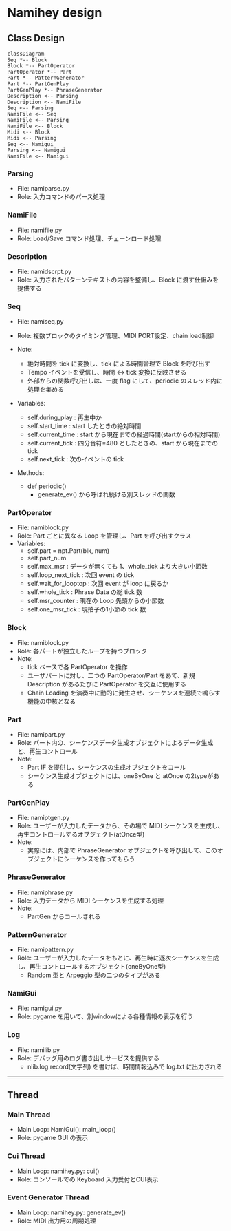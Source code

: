 # Namihey design

## Class Design

<!--
```plantuml
@startuml
Seq *-- Block
Block *-- Part
Part *-- PatternGenerator
Part *-- PartGenPlay
PartGenPlay *-- PhraseGenerator
class NamiGui
class Parsing
@enduml
```
-->


```mermaid
classDiagram
Seq *-- Block
Block *-- PartOperator
PartOperator *-- Part
Part *-- PatternGenerator
Part *-- PartGenPlay
PartGenPlay *-- PhraseGenerator
Description <-- Parsing
Description <-- NamiFile
Seq <-- Parsing
NamiFile <-- Seq
NamiFile <-- Parsing
NamiFile <-- Block
Midi <-- Block
Midi <-- Parsing
Seq <-- Namigui
Parsing <-- Namigui
NamiFile <-- Namigui
```


### Parsing
- File: namiparse.py
- Role: 入力コマンドのパース処理

### NamiFile
- File: namifile.py
- Role: Load/Save コマンド処理、チェーンロード処理

### Description
- File: namidscrpt.py
- Role: 入力されたパターンテキストの内容を整備し、Block に渡す仕組みを提供する

### Seq
- File: namiseq.py
- Role: 複数ブロックのタイミング管理、MIDI PORT設定、chain load制御
- Note:
    - 絶対時間を tick に変換し、tick による時間管理で Block を呼び出す
    - Tempo イベントを受信し、時間 <-> tick 変換に反映させる
    - 外部からの関数呼び出しは、一度 flag にして、periodic のスレッド内に処理を集める
- Variables:
    - self.during_play      : 再生中か
    - self.start_time       : start したときの絶対時間
    - self.current_time     : start から現在までの経過時間(startからの相対時間)
    - self.current_tick     : 四分音符=480 としたときの、start から現在までの tick
    - self.next_tick        : 次のイベントの tick 

- Methods:
    - def periodic()
        - generate_ev() から呼ばれ続ける別スレッドの関数

### PartOperator
- File: namiblock.py
- Role: Part ごとに異なる Loop を管理し、Part を呼び出すクラス 
- Variables:
    - self.part = npt.Part(blk, num)
    - self.part_num
    - self.max_msr : データが無くても 1、whole_tick より大きい小節数
    - self.loop_next_tick   : 次回 event の tick
    - self.wait_for_looptop : 次回 event が loop に戻るか
    - self.whole_tick       : Phrase Data の総 tick 数
    - self.msr_counter      : 現在の Loop 先頭からの小節数
    - self.one_msr_tick     : 現拍子の1小節の tick 数


### Block
- File: namiblock.py
- Role: 各パートが独立したループを持つブロック
- Note:
    - tick ベースで各 PartOperator を操作
    - ユーザパートに対し、二つの PartOperator/Part をあて、新規 Description があるたびに
      PartOperator を交互に使用する
    - Chain Loading を演奏中に動的に発生させ、シーケンスを連続で鳴らす機能の中核となる

### Part
- File: namipart.py
- Role: パート内の、シーケンスデータ生成オブジェクトによるデータ生成と、再生コントロール
- Note:
    - Part IF を提供し、シーケンスの生成オブジェクトをコール
    - シーケンス生成オブジェクトには、oneByOne と atOnce の2typeがある

### PartGenPlay
- File: namiptgen.py
- Role: ユーザーが入力したデータから、その場で MIDI シーケンスを生成し、再生コントロールするオブジェクト(atOnce型)
- Note:
    - 実際には、内部で PhraseGenerator オブジェクトを呼び出して、このオブジェクトにシーケンスを作ってもらう

### PhraseGenerator
- File: namiphrase.py
- Role: 入力データから MIDI シーケンスを生成する処理
- Note:
    - PartGen からコールされる

### PatternGenerator
- File: namipattern.py
- Role: ユーザーが入力したデータをもとに、再生時に逐次シーケンスを生成し、再生コントロールするオブジェクト(oneByOne型)
    - Random 型と Arpeggio 型の二つのタイプがある

### NamiGui
- File: namigui.py
- Role: pygame を用いて、別windowによる各種情報の表示を行う

### Log
- File: namilib.py
- Role: デバッグ用のログ書き出しサービスを提供する
    - nlib.log.record(文字列) を書けば、時間情報込みで log.txt に出力される


---------------

## Thread


### Main Thread
- Main Loop: NamiGui(): main_loop()
- Role: pygame GUI の表示


### Cui Thread
- Main Loop: namihey.py: cui()
- Role: コンソールでの Keyboard 入力受付とCUI表示

### Event Generator Thread
- Main Loop: namihey.py: generate_ev()
- Role: MIDI 出力用の周期処理